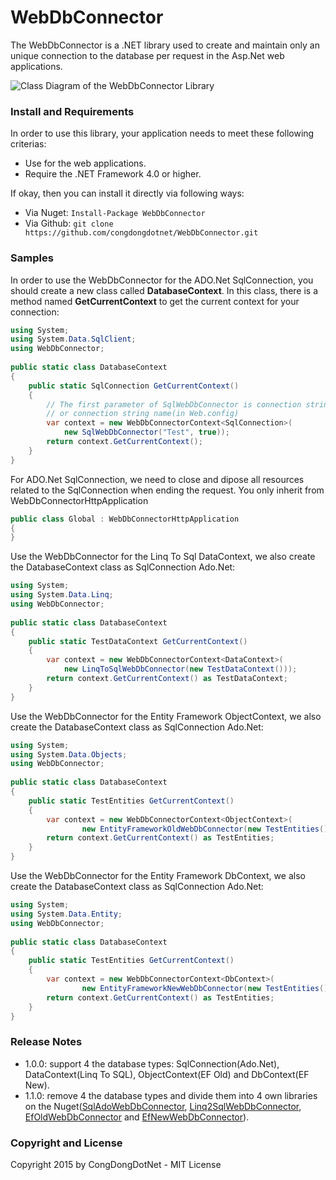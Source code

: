# WebDbConnector
The WebDbConnector is a .NET library used to create and maintain only an unique connection to the database per request in the Asp.Net web applications.

![Class Diagram of the WebDbConnector Library](http://i.imgur.com/7bsLkuH.png "Class Diagram of the WebDbConnector Library")

### Install and Requirements
In order to use this library, your application needs to meet these following criterias:
* Use for the web applications.
* Require the .NET Framework 4.0 or higher.

If okay, then you can install it directly via following ways:
* Via Nuget: ``` Install-Package WebDbConnector ```
* Via Github: ``` git clone https://github.com/congdongdotnet/WebDbConnector.git ```

### Samples
In order to use the WebDbConnector for the ADO.Net SqlConnection, you should create a new class called __DatabaseContext__. In this class, there is a method named __GetCurrentContext__ to get the current context for your connection:
```c#
using System;
using System.Data.SqlClient;
using WebDbConnector;
                    
public static class DatabaseContext
{
    public static SqlConnection GetCurrentContext()
    {
        // The first parameter of SqlWebDbConnector is connection string
        // or connection string name(in Web.config)
        var context = new WebDbConnectorContext<SqlConnection>(
            new SqlWebDbConnector("Test", true));
        return context.GetCurrentContext();
    }
}
```
For ADO.Net SqlConnection, we need to close and dipose all resources related to the SqlConnection when ending the request. You only inherit from WebDbConnectorHttpApplication
```c#
public class Global : WebDbConnectorHttpApplication
{
}
```
Use the WebDbConnector for the Linq To Sql DataContext, we also create the DatabaseContext class as SqlConnection Ado.Net:
```c#
using System;
using System.Data.Linq;
using WebDbConnector;
                    
public static class DatabaseContext
{
    public static TestDataContext GetCurrentContext()
    {
        var context = new WebDbConnectorContext<DataContext>(
            new LinqToSqlWebDbConnector(new TestDataContext()));
        return context.GetCurrentContext() as TestDataContext;
    }
}
```
Use the WebDbConnector for the Entity Framework ObjectContext, we also create the DatabaseContext class as SqlConnection Ado.Net:
```c#
using System;
using System.Data.Objects;
using WebDbConnector;
                    
public static class DatabaseContext
{
    public static TestEntities GetCurrentContext()
    {
        var context = new WebDbConnectorContext<ObjectContext>(
                new EntityFrameworkOldWebDbConnector(new TestEntities()));
        return context.GetCurrentContext() as TestEntities;
    }
}
```
Use the WebDbConnector for the Entity Framework DbContext, we also create the DatabaseContext class as SqlConnection Ado.Net:
```c#
using System;
using System.Data.Entity;
using WebDbConnector;
                    
public static class DatabaseContext
{
    public static TestEntities GetCurrentContext()
    {
        var context = new WebDbConnectorContext<DbContext>(
                new EntityFrameworkNewWebDbConnector(new TestEntities()));
        return context.GetCurrentContext() as TestEntities;
    }
}
```

### Release Notes
* 1.0.0: support 4 the database types: SqlConnection(Ado.Net), DataContext(Linq To SQL), ObjectContext(EF Old) and DbContext(EF New).
* 1.1.0: remove 4 the database types and divide them into 4 own libraries on the Nuget([SqlAdoWebDbConnector](https://www.nuget.org/packages/SqlAdoWebDbConnector/), [Linq2SqlWebDbConnector](https://www.nuget.org/packages/Linq2SqlWebDbConnector/), [EfOldWebDbConnector](https://www.nuget.org/packages/EfOldWebDbConnector/) and [EfNewWebDbConnector](https://www.nuget.org/packages/EfNewWebDbConnector/)).

### Copyright and License
Copyright 2015 by CongDongDotNet - MIT License
